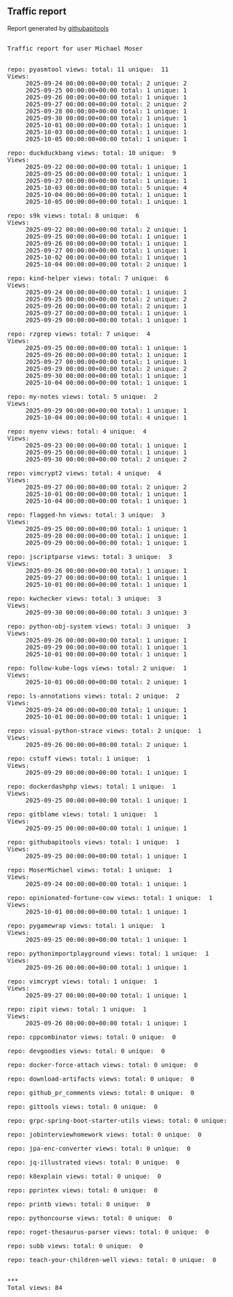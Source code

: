 <h2> Traffic report </h2>

Report generated by <a href="https://github.com/MoserMichael/githubapitools">githubapitools</a>

<pre>

Traffic report for user Michael Moser


repo: pyasmtool views: total: 11 unique:  11
Views:
	 2025-09-24 00:00:00+00:00 total: 2 unique: 2
	 2025-09-25 00:00:00+00:00 total: 1 unique: 1
	 2025-09-26 00:00:00+00:00 total: 1 unique: 1
	 2025-09-27 00:00:00+00:00 total: 2 unique: 2
	 2025-09-28 00:00:00+00:00 total: 1 unique: 1
	 2025-09-30 00:00:00+00:00 total: 1 unique: 1
	 2025-10-01 00:00:00+00:00 total: 1 unique: 1
	 2025-10-03 00:00:00+00:00 total: 1 unique: 1
	 2025-10-05 00:00:00+00:00 total: 1 unique: 1

repo: duckduckbang views: total: 10 unique:  9
Views:
	 2025-09-22 00:00:00+00:00 total: 1 unique: 1
	 2025-09-25 00:00:00+00:00 total: 1 unique: 1
	 2025-09-27 00:00:00+00:00 total: 1 unique: 1
	 2025-10-03 00:00:00+00:00 total: 5 unique: 4
	 2025-10-04 00:00:00+00:00 total: 1 unique: 1
	 2025-10-05 00:00:00+00:00 total: 1 unique: 1

repo: s9k views: total: 8 unique:  6
Views:
	 2025-09-22 00:00:00+00:00 total: 2 unique: 1
	 2025-09-25 00:00:00+00:00 total: 1 unique: 1
	 2025-09-26 00:00:00+00:00 total: 1 unique: 1
	 2025-09-27 00:00:00+00:00 total: 1 unique: 1
	 2025-10-02 00:00:00+00:00 total: 1 unique: 1
	 2025-10-04 00:00:00+00:00 total: 2 unique: 1

repo: kind-helper views: total: 7 unique:  6
Views:
	 2025-09-24 00:00:00+00:00 total: 1 unique: 1
	 2025-09-25 00:00:00+00:00 total: 2 unique: 2
	 2025-09-26 00:00:00+00:00 total: 2 unique: 1
	 2025-09-27 00:00:00+00:00 total: 1 unique: 1
	 2025-09-29 00:00:00+00:00 total: 1 unique: 1

repo: rzgrep views: total: 7 unique:  4
Views:
	 2025-09-25 00:00:00+00:00 total: 1 unique: 1
	 2025-09-26 00:00:00+00:00 total: 1 unique: 1
	 2025-09-27 00:00:00+00:00 total: 1 unique: 1
	 2025-09-29 00:00:00+00:00 total: 2 unique: 2
	 2025-09-30 00:00:00+00:00 total: 1 unique: 1
	 2025-10-04 00:00:00+00:00 total: 1 unique: 1

repo: my-notes views: total: 5 unique:  2
Views:
	 2025-09-29 00:00:00+00:00 total: 1 unique: 1
	 2025-10-04 00:00:00+00:00 total: 4 unique: 1

repo: myenv views: total: 4 unique:  4
Views:
	 2025-09-23 00:00:00+00:00 total: 1 unique: 1
	 2025-09-25 00:00:00+00:00 total: 1 unique: 1
	 2025-09-30 00:00:00+00:00 total: 2 unique: 2

repo: vimcrypt2 views: total: 4 unique:  4
Views:
	 2025-09-27 00:00:00+00:00 total: 2 unique: 2
	 2025-10-01 00:00:00+00:00 total: 1 unique: 1
	 2025-10-04 00:00:00+00:00 total: 1 unique: 1

repo: flagged-hn views: total: 3 unique:  3
Views:
	 2025-09-25 00:00:00+00:00 total: 1 unique: 1
	 2025-09-28 00:00:00+00:00 total: 1 unique: 1
	 2025-09-29 00:00:00+00:00 total: 1 unique: 1

repo: jscriptparse views: total: 3 unique:  3
Views:
	 2025-09-26 00:00:00+00:00 total: 1 unique: 1
	 2025-09-27 00:00:00+00:00 total: 1 unique: 1
	 2025-10-01 00:00:00+00:00 total: 1 unique: 1

repo: kwchecker views: total: 3 unique:  3
Views:
	 2025-09-30 00:00:00+00:00 total: 3 unique: 3

repo: python-obj-system views: total: 3 unique:  3
Views:
	 2025-09-26 00:00:00+00:00 total: 1 unique: 1
	 2025-09-29 00:00:00+00:00 total: 1 unique: 1
	 2025-10-01 00:00:00+00:00 total: 1 unique: 1

repo: follow-kube-logs views: total: 2 unique:  1
Views:
	 2025-10-01 00:00:00+00:00 total: 2 unique: 1

repo: ls-annotations views: total: 2 unique:  2
Views:
	 2025-09-24 00:00:00+00:00 total: 1 unique: 1
	 2025-10-01 00:00:00+00:00 total: 1 unique: 1

repo: visual-python-strace views: total: 2 unique:  1
Views:
	 2025-09-26 00:00:00+00:00 total: 2 unique: 1

repo: cstuff views: total: 1 unique:  1
Views:
	 2025-09-29 00:00:00+00:00 total: 1 unique: 1

repo: dockerdashphp views: total: 1 unique:  1
Views:
	 2025-09-25 00:00:00+00:00 total: 1 unique: 1

repo: gitblame views: total: 1 unique:  1
Views:
	 2025-09-25 00:00:00+00:00 total: 1 unique: 1

repo: githubapitools views: total: 1 unique:  1
Views:
	 2025-09-25 00:00:00+00:00 total: 1 unique: 1

repo: MoserMichael views: total: 1 unique:  1
Views:
	 2025-09-24 00:00:00+00:00 total: 1 unique: 1

repo: opinionated-fortune-cow views: total: 1 unique:  1
Views:
	 2025-10-01 00:00:00+00:00 total: 1 unique: 1

repo: pygamewrap views: total: 1 unique:  1
Views:
	 2025-09-25 00:00:00+00:00 total: 1 unique: 1

repo: pythonimportplayground views: total: 1 unique:  1
Views:
	 2025-09-26 00:00:00+00:00 total: 1 unique: 1

repo: vimcrypt views: total: 1 unique:  1
Views:
	 2025-09-27 00:00:00+00:00 total: 1 unique: 1

repo: zipit views: total: 1 unique:  1
Views:
	 2025-09-26 00:00:00+00:00 total: 1 unique: 1

repo: cppcombinator views: total: 0 unique:  0

repo: devgoodies views: total: 0 unique:  0

repo: docker-force-attach views: total: 0 unique:  0

repo: download-artifacts views: total: 0 unique:  0

repo: github_pr_comments views: total: 0 unique:  0

repo: gittools views: total: 0 unique:  0

repo: grpc-spring-boot-starter-utils views: total: 0 unique:  0

repo: jobinterviewhomework views: total: 0 unique:  0

repo: jpa-enc-converter views: total: 0 unique:  0

repo: jq-illustrated views: total: 0 unique:  0

repo: k8explain views: total: 0 unique:  0

repo: pprintex views: total: 0 unique:  0

repo: printb views: total: 0 unique:  0

repo: pythoncourse views: total: 0 unique:  0

repo: roget-thesaurus-parser views: total: 0 unique:  0

repo: subb views: total: 0 unique:  0

repo: teach-your-children-well views: total: 0 unique:  0


***
Total views: 84
